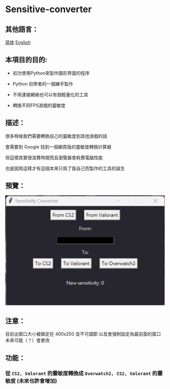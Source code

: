 # Sensitive-converter

## 其他語言：
[简体](/README_CN.md)  [English](/README_EN.md)

## 本項目的目的:

- 初次使用Python來製作圖形界面的程序

- Python 初學者的一個練手製作

- 不用連接網絡也可以有個輕量化的工具

- 轉換不同FPS游戲的靈敏度

## 描述：
很多時候我們需要轉換自己的靈敏度到其他游戲的話  
  
會需要到 Google 找到一個網頁版的靈敏度轉換計算器  
  
但這樣其實很浪費時間而且瀏覽器會耗費電腦性能  
  
也是因爲這樣才有這個本來只爲了我自己而製作的工具的誕生  

## 預覽：

![Sample](/src/screenshot.png)

## 注意：

目前出窗口大小被鎖定在 400x250 並不可調節
以及會强制設定為最前面的窗口  
未來可能（？）會更改

## 功能：
### 從 `CS2, Valorant` 的靈敏度轉換成  `Overwatch2, CS2, Valorant` 的靈敏度 (未來也許會增加)

